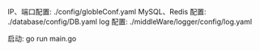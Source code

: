 IP、端口配置: ./config/globleConf.yaml
MySQL、Redis 配置: ./database/config/DB.yaml
log 配置: ./middleWare/logger/config/log.yaml

启动:
go run main.go
